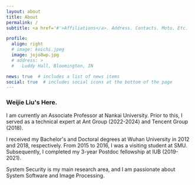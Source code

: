 ```yaml
---
layout: about
title: About
permalink: /
subtitle: <a href='#'>Affiliations</a>. Address. Contacts. Moto. Etc.

profile:
  align: right
  # image: koichi.jpeg
  image: jojo8wp.jpg
  # address: >
  #   Luddy Hall, Bloomington, IN

news: true  # includes a list of news items
social: true  # includes social icons at the bottom of the page
---
```


### Weijie Liu's Here.

I am currently an Associate Professor at Nankai University. Prior to this, I served as a technical expert at Ant Group (2022-2024) and Tencent Group (2018).

I received my Bachelor's and Doctoral degrees at Wuhan University in 2012 and 2018, respectively.
From 2015 to 2016, I was a visiting student at SMU.
Subsequently, I completed my 3-year Postdoc fellowship at IUB (2019-2021).

System Security is my main research area, and I am passionate about System Software and Image Processing.
